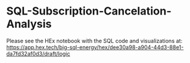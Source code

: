 # SQL-Subscription-Cancelation-Analysis

Please see the HEx notebook with the SQL code and visualizations at: https://app.hex.tech/big-sql-energy/hex/dee30a98-a904-44d3-88e1-da7fd32af0d3/draft/logic 
